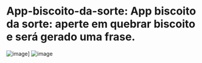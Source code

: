 # App-biscoito-da-sorte: App biscoito da sorte: aperte em quebrar biscoito e será gerado uma frase.
![image](https://github.com/paulosergio03/App-biscoito-da-sorte/assets/77760284/ef65aa28-0ff4-4fec-97e3-bb5bf011285d)]
![image](https://github.com/paulosergio03/App-biscoito-da-sorte/assets/77760284/680b661c-5ce7-49d0-9ca9-7729fbf2abff)


